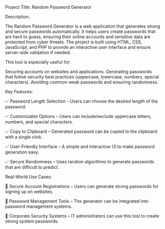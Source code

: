 Project Title: Random Password Generator

Description:

The Random Password Generator is a web application that generates strong and secure passwords automatically. It helps users create passwords that are hard to guess, ensuring their online accounts and sensitive data are protected from cyber threats. The project is built using HTML, CSS, JavaScript, and PHP to provide an interactive user interface and ensure server-side validation if needed.

This tool is especially useful for:

Securing accounts on websites and applications.
Generating passwords that follow security best practices (uppercase, lowercase, numbers, special characters).
Avoiding common weak passwords and ensuring randomness.


Key Features:

✅ Password Length Selection – Users can choose the desired length of the password.

✅ Customizable Options – Users can include/exclude uppercase letters, numbers, and special characters.

✅ Copy to Clipboard – Generated password can be copied to the clipboard with a single click.

✅ User-Friendly Interface – A simple and interactive UI to make password generation easy.

✅ Secure Randomness – Uses random algorithms to generate passwords that are difficult to predict.


Real-World Use Cases:

🔐 Secure Account Registrations – Users can generate strong passwords for signing up on websites.

🔐 Password Management Tools – The generator can be integrated into password management systems.

🔐 Corporate Security Systems – IT administrators can use this tool to create strong system passwords.


